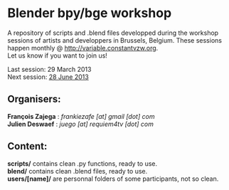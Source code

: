 Blender bpy/bge workshop
========================

A repository of scripts and .blend files developped during the workshop sessions of artists and developpers in Brussels, Belgium. These sessions happen monthly @ http://variable.constantvzw.org.  
Let us know if you want to join us!

Last session: 29 March 2013  
Next session: [28 June 2013](http://www.meetup.com/Blender/Brussels-BE/900942/)  

Organisers:
-----------
**François Zajega** : *frankiezafe [at] gmail [dot] com*  
**Julien Deswaef** : *juego [at] requiem4tv [dot] com*  

Content:
--------
**scripts/** contains clean .py functions, ready to use.  
**blend/** contains clean .blend files, ready to use.  
**users/[name]/** are personnal folders of some participants, not so clean.
